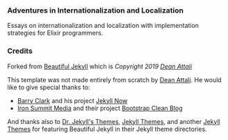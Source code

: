### Adventures in Internationalization and Localization

Essays on internationalization and localization with implementation strategies for Elixir programmers.

### Credits

Forked from [Beautiful Jekyll](https://github.com/daattali/beautiful-jekyll) which is *Copyright 2019 [Dean Attali](https://deanattali.com)*

This template was not made entirely from scratch by [Dean Attali](https://deanattali.com). He would like to give special thanks to:
- [Barry Clark](https://github.com/barryclark) and his project [Jekyll Now](https://github.com/barryclark/jekyll-now)
- [Iron Summit Media](https://github.com/IronSummitMedia) and their project [Bootstrap Clean Blog](https://github.com/IronSummitMedia/startbootstrap-clean-blog)

And thanks also to [Dr. Jekyll's Themes](https://drjekyllthemes.github.io/), [Jekyll Themes](http://jekyllthemes.org/), and another [Jekyll Themes](http://jekyllrc.github.io/jekyllthemes/) for featuring Beautiful Jekyll in their Jekyll theme directories.

